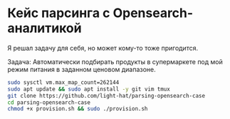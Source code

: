 # Кейс парсинга с Opensearch-аналитикой

Я решал задачу для себя, но может кому-то тоже пригодится.

Задача: Автоматически подбирать продукты в супермаркете под мой режим питания в заданном ценовом диапазоне.

```bash
sudo sysctl vm.max_map_count=262144
sudo apt update && sudo apt install -y git vim tmux
git clone https://github.com/light-hat/parsing-opensearch-case
cd parsing-opensearch-case
chmod +x provision.sh && sudo ./provision.sh
```
